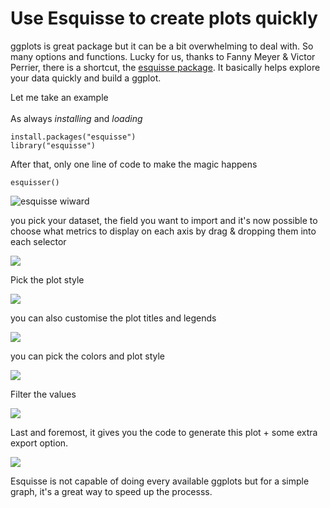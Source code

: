 # Use Esquisse to create plots quickly

ggplots is great package but it can be a bit overwhelming to deal with. So many options and functions. Lucky for us, thanks to Fanny Meyer & Victor Perrier, there is a shortcut, the [esquisse package](https://dreamrs.github.io/esquisse/index.html). It basically helps explore your data quickly and build a ggplot.&#x20;

Let me take an example\
\
As always _installing_ and _loading_

```
install.packages("esquisse")
library("esquisse")
```

After that, only one line of code to make the magic happens

```
esquisser()
```

![esquisse wiward](../.gitbook/assets/screenshot-2021-04-17-at-10.41.50-pm.png)

you pick your dataset, the field you want to import and it's now possible to choose what metrics to display on each axis by drag & dropping them into each selector

![](../.gitbook/assets/screenshot-2021-04-17-at-10.55.45-pm.png)

Pick the plot style

![](../.gitbook/assets/screenshot-2021-04-17-at-10.55.54-pm.png)

you can also customise the plot titles and legends

![](../.gitbook/assets/screenshot-2021-04-17-at-10.55.59-pm.png)

you can pick the colors and plot style

![](../.gitbook/assets/screenshot-2021-04-17-at-10.56.04-pm.png)

Filter the values

![](../.gitbook/assets/screenshot-2021-04-17-at-10.56.08-pm.png)

Last and foremost, it gives you the code to generate this plot + some extra export option.

![](../.gitbook/assets/screenshot-2021-04-17-at-10.56.13-pm.png)

Esquisse is not capable of doing every available ggplots but for a simple graph, it's a great way to speed up the processs.
